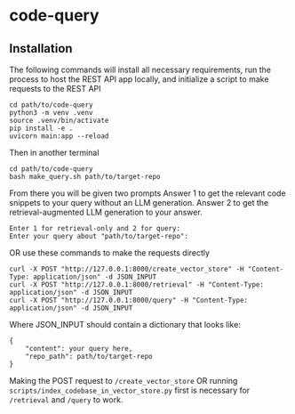 # code-query

## Installation
The following commands will install all necessary requirements, run the process to host the REST API app locally, and initialize a script to make requests to the REST API

```
cd path/to/code-query
python3 -m venv .venv
source .venv/bin/activate
pip install -e .
uvicorn main:app --reload    
```

Then in another terminal

```
cd path/to/code-query
bash make_query.sh path/to/target-repo
```

From there you will be given two prompts
Answer 1 to get the relevant code snippets to your query without an LLM generation.
Answer 2 to get the retrieval-augmented LLM generation to your answer.

```
Enter 1 for retrieval-only and 2 for query:
Enter your query about "path/to/target-repo":
```

OR use these commands to make the requests directly

```
curl -X POST "http://127.0.0.1:8000/create_vector_store" -H "Content-Type: application/json" -d JSON_INPUT
curl -X POST "http://127.0.0.1:8000/retrieval" -H "Content-Type: application/json" -d JSON_INPUT
curl -X POST "http://127.0.0.1:8000/query" -H "Content-Type: application/json" -d JSON_INPUT
```

Where JSON_INPUT should contain a dictionary that looks like:

```
{
    "content": your query here,
    "repo_path": path/to/target-repo
}
```

Making the POST request to `/create_vector_store` OR running `scripts/index_codebase_in_vector_store.py` first is necessary for `/retrieval` and `/query` to work.